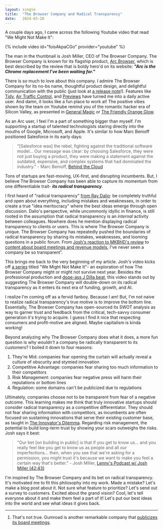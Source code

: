 ```yaml
---
layout: single
title:  "The Browser Company and Radical Transparency"
date:   2024-03-28
---
```


A couple days ago, I came across the following Youtube video that read "We Might Not Make It":

{% include video id="foisAkpaCGo" provider="youtube" %}

The man in the thumbnail is Josh Miller, CEO of The Browser Company. The Browser Company is known for its flagship product, [Arc Browser](https://arc.net/), which is best described by the review that is boldy hero'd on its website: ***"Arc is the Chrome replacement I’ve been waiting for."***

There is so much to love about this company. I admire The Browser Company for its no-bs name, thoughtful product design, and delightful communication with the public (just look at [a release note](https://arc.net/e/6C7CB659-1A39-4F5B-93E1-499B52CFEDC2)!). Features like [Tidy](https://resources.arc.net/hc/en-us/articles/19335160678679-Arc-Max-Boost-Your-Browsing-with-AI), [Air Traffic Control](https://resources.arc.net/hc/en-us/articles/19228064149143-Spaces-Distinct-Browsing-Areas), and [Previews](https://resources.arc.net/hc/en-us/articles/19335284431639-Previews-Glance-Top-Sites) have turned me into a daily active user. And damn, it looks like a fun place to work at! The positive vibes shown by the team on Youtube remind you of the romantic hacker era of Silicon Valley, as presented in [General Magic](https://www.generalmagicthemovie.com/) or [The Friendly Orange Glow](http://friendlyorangeglow.com/).

As an Arc user, I feel I'm a part of something bigger than myself. I'm supporting a startup of talented technologists staring directly into the mouths of Google, Microsoft, and Apple. It's similar to how Marc Benioff positioned Salesforce in its early days:

> “[Salesforce was] the rebel, fighting against the traditional software model... Our message was clear: by choosing Salesforce, they were not just buying a product, they were making a statement against the outdated, expensive, and complex systems that had dominated the industry." - Marc Benioff, [Behind the Cloud](https://www.goodreads.com/book/show/6659874-behind-the-cloud)

Tons of startups are fast-moving, UX-first, and disrupting incumbents. But, I believe The Browser Company has been able to capture its momentum from one differentiable trait- ***its radical transparency***.

I first heard of "radical transparency" [from Ray Dalio](https://www.principles.com/principles/f6412dca-b3f9-4dd0-bb65-274869dd21ed): be completely truthful and open about everything, including mistakes and weaknesses, in order to create a true "idea meritocracy" where the best ideas emerge through open discussion. Dalio's perspective, while uncommonly idyllic in finance, is still rooted in the assumption that radical transparency is an *internal* activity between colleagues. Nowhere does he mention displaying radical transparency to clients or users. This is where The Browser Company is unique. The Browser Company has repeatedly pushed the boundaries of radical transparency by sharing its mistakes, weaknesses, and looming questions in a public forum. From [Josh's reaction to MKBHD's review](https://www.youtube.com/watch?v=LoxkGw1Qxrw) to [content about board meetings and revenue models](https://www.youtube.com/playlist?list=PLsQcewe-IK8pyUaUQLkix5tkjfdChnSfk), I've never seen a company be so transparent¹. 

This brings me back to the very beginning of my article. Josh's video kicks off [a series](https://www.youtube.com/playlist?list=PLsQcewe-IK8rQOrh4I29Bt_br1HxQsBku) titled "We Might Not Make It"- an exploration of how The Browser Company might or might not survive next year. Besides the professional production and [dope-ass J Dilla beat](https://www.youtube.com/watch?v=AdZK0HeYkwM), this video stands out by suggesting The Browser Company will double-down on its radical transparency as it enters its next era of funding, growth, and AI.

I realize I'm coming off as a fervid fanboy. Because I am! But, I'm not naive to realize radical transparency's true motive is to improve the bottom line. Essentially, The Browser Company has open-sourced its SWOT analysis as way to garner trust and feedback from the critical, tech-savvy consumer generation it's trying to acquire. I guess I find it nice that respecting consumers and profit-motive are aligned. Maybe capitalism is kinda working!

Beyond analyzing why The Browser Company does what it does, a more fun question is why *wouldn't* a company be radically transparent to its customers? I boiled it down to four reasons:

1. They're Mid: companies fear opening the curtain will actually reveal a culture of obscurity and stymied innovation
2. Competitive Advantage: companies fear sharing too much information to their competitors
3. Risk Management: companies fear negative press will harm their reputations or bottom lines
4. Regulation: some domains can't be publicized due to regulations

Ultimately, companies choose not to be transparent from fear of a negative outcome. This learning makes me think that truly innovative startups should consider radical transparency as a competitive differentiator. They should not fear sharing information with competitors, as incumbents are often focused on sustaining innovations that serve their existing customer base, as taught in [The Innovator's Dilemma](https://www.goodreads.com/en/book/show/2615). Regarding risk management, the potential to build long-term trust by showing your scars outweighs the risks. Josh says it best:

> "Our bet [on building in public] is that if you get to know us... and you really feel like you get to know us as people and all our imperfections... then, when you see that we're asking for a permission, you might trust it's because we want to make you feel a certain way that's better." - Josh Miller, [Lenny's Podcast w/ Josh Miller (42:43)](https://youtu.be/AZpo5785v8A?si=jkIXivL-FLfN1H3M&t=2563)

I'm inspired by The Browser Company and its bet on radical transparency. It's motivated me to fit this philosophy into my work. Made a mistake? Let's make a blog post about it. Not sure what feature to prioritize? Let's send out a survey to customers. Excited about the grand vision? Cool, let's tell everyone about it and make them feel a part of it! Let's put our best ideas into the world and see what ideas it gives back.

---

1. That's not true. Gumroad is another remarkable company that [publicizes its board meetings](https://www.youtube.com/playlist?list=PL_DfN-mKCGNuswqERc6sIA8urYAKARc6s).









